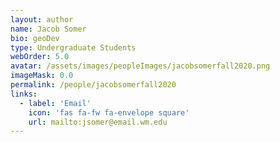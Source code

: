 ```yaml
---
layout: author
name: Jacob Somer
bio: geoDev
type: Undergraduate Students
webOrder: 5.0
avatar: /assets/images/peopleImages/jacobsomerfall2020.png
imageMask: 0.0
permalink: /people/jacobsomerfall2020
links:
  - label: 'Email'
    icon: 'fas fa-fw fa-envelope square'
    url: mailto:jsomer@email.wm.edu
---
```

